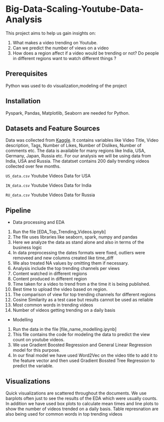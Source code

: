 # Big-Data-Scaling-Youtube-Data-Analysis

 This project aims to help us gain insights on:
 1. What makes a video trending on Youtube.
 2. Can we predict the number of views on a video
 3. How does a region affect if a video would be trending or not? Do people in different regions want to watch different things ?

## Prerequisites

  Python was used to do visualization,modeling of the project

## Installation

  Pyspark, Pandas, Matplotlib, Seaborn are needed for Python. 

## Datasets and Feature Sources

  Data was collected from [Kaggle](https://www.kaggle.com/jyotmakadiya/top-trending-videos-youtube-2021). It contains variables like Video Title, Video description, Tags, Number   of Likes, Number of Dislikes, Number of comments etc. The data is available for many regions like India, USA, Germany, Japan, Russia etc. For our analysis we will be using   data from India, USA and Russia. The datatset contains 200 daily trending videos collected over few months.

  `US_data.csv` Youtube Videos Data for USA

  `IN_data.csv` Youtube Videos Data for India 

  `RU_data.csv` Youtube Videos Data for Russia 


## Pipeline

* Data processing and EDA
1. Run the file [EDA_Top_Trending_Videos.ipnyb]
2. The file uses libraries like seaborn, spark, numpy and pandas
3. Here we analyze the data as stand alone and also in terms of the business logic
4. In data preprocessing the dates formats were fixed, outliers were removeed and new columns created like time_diff
5. We also treated NA values by omitting them if necessary.
6. Analysis include the top trending channels per views
7. Content watched in different regions
8. Content produced in different region
9. Time taken for a video to trend from a the time it is being published.
10. Best time to upload the video based on region.
11. The comparison of view for top trending channels for different regions
12. Cosine Similarity as a test case but results cannot be used as reliable
13. Most common words in trending videos
14. Number of videos getting trending on a daily basis




* Modelling 

1. Run the data in the file [file_name_modelling.ipynb]
2. This file contains the code for modeling the data to predict the view count on youtube videos.
3. We use Gradient Boosted Regression and General Linear Regression model for this purpose.
4. In our final model we have used Word2Vec on the video title to add it to the feature vector and then used Gradient Bossted Tree Regression to predict the variable.
 

## Visualizations

Quick visualizations are scattered throughout the documents. We use barplots often just to see the results of the EDA which were usually counts. In addition we have used box plots to calculate mean times and line plots to show the number of videos trended on a daily basis. Table represnation are also being used for common words in top trending videos




